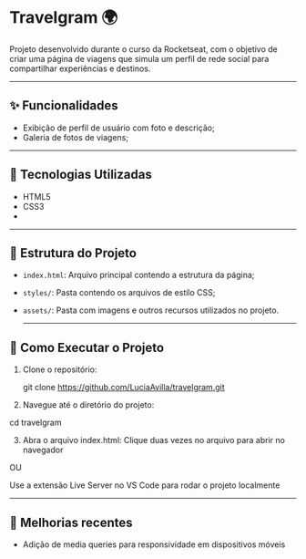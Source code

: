 # Travelgram 🌍

Projeto desenvolvido durante o curso da Rocketseat, com o objetivo de criar uma página de viagens que simula um perfil de rede social para compartilhar experiências e destinos.

---

## ✨ Funcionalidades

- Exibição de perfil de usuário com foto e descrição;
- Galeria de fotos de viagens;

---

## 🚀 Tecnologias Utilizadas

- HTML5  
- CSS3
- 
---
## 📁 Estrutura do Projeto

- `index.html`: Arquivo principal contendo a estrutura da página;
- `styles/`: Pasta contendo os arquivos de estilo CSS;
- `assets/`: Pasta com imagens e outros recursos utilizados no projeto.

  ---

## 📌 Como Executar o Projeto

1. Clone o repositório:
  
   git clone https://github.com/LuciaAvilla/travelgram.git

2. Navegue até o diretório do projeto:

cd travelgram

3. Abra o arquivo index.html:
Clique duas vezes no arquivo para abrir no navegador

OU

Use a extensão Live Server no VS Code para rodar o projeto localmente

 ---
 
## 📌 Melhorias recentes

- Adição de media queries para responsividade em dispositivos móveis
